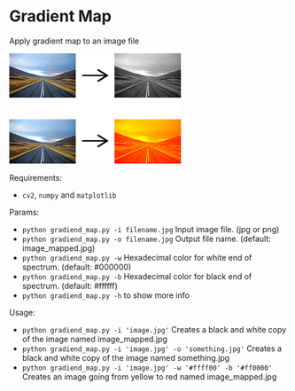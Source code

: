 # Gradient Map

Apply gradient map to an image file

![](example.png)

Requirements:
*   `cv2`, `numpy` and `matplotlib`

Params:
*   `python gradiend_map.py -i filename.jpg` Input image file. (jpg or png)
*   `python gradiend_map.py -o filename.jpg` Output file name. (default: image_mapped.jpg)
*   `python gradiend_map.py -w` Hexadecimal color for white end of spectrum. (default: #000000)
*   `python gradiend_map.py -b` Hexadecimal color for black end of spectrum. (default: #ffffff)
*   `python gradiend_map.py -h` to show more info

Usage:
*   `python gradiend_map.py -i 'image.jpg'` Creates a black and white copy of the image named image_mapped.jpg
*   `python gradiend_map.py -i 'image.jpg' -o 'something.jpg'` Creates a black and white copy of the image named something.jpg
*   `python gradiend_map.py -i 'image.jpg' -w '#ffff00' -b '#ff0000'` Creates an image going from yellow to red named image_mapped.jpg
